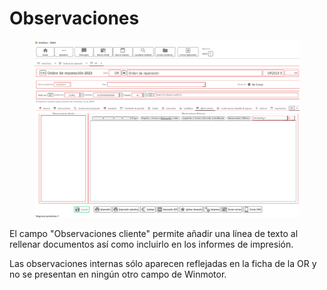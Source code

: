 # Observaciones

<figure><img src="../../../../../.gitbook/assets/imagen (9).png" alt=""><figcaption></figcaption></figure>

El campo "Observaciones cliente" permite añadir una línea de texto al rellenar documentos así como incluirlo en los informes de impresión.

Las observaciones internas sólo aparecen reflejadas en la ficha de la OR y no se presentan en ningún otro campo de Winmotor.

